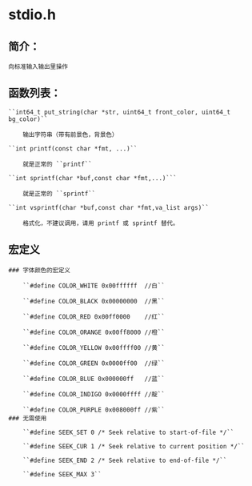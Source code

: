 # stdio.h

## 简介：

    向标准输入输出里操作
## 函数列表：

    ``int64_t put_string(char *str, uint64_t front_color, uint64_t bg_color)``

        输出字符串（带有前景色，背景色）
    
    ``int printf(const char *fmt, ...)``
        
        就是正常的 ``printf`` 
    
    ``int sprintf(char *buf,const char *fmt,...)```

        就是正常的 ``sprintf``
    
    ``int vsprintf(char *buf,const char *fmt,va_list args)``

        格式化，不建议调用，请用 printf 或 sprintf 替代。
## 宏定义

    ### 字体颜色的宏定义

        ``#define COLOR_WHITE 0x00ffffff  //白``

        ``#define COLOR_BLACK 0x00000000  //黑``

        ``#define COLOR_RED 0x00ff0000    //红``

        ``#define COLOR_ORANGE 0x00ff8000 //橙``

        ``#define COLOR_YELLOW 0x00ffff00 //黄``

        ``#define COLOR_GREEN 0x0000ff00  //绿``

        ``#define COLOR_BLUE 0x000000ff   //蓝``

        ``#define COLOR_INDIGO 0x0000ffff //靛``

        ``#define COLOR_PURPLE 0x008000ff //紫``
    ### 无需使用
        
        ``#define SEEK_SET 0 /* Seek relative to start-of-file */``
        
        ``#define SEEK_CUR 1 /* Seek relative to current position */``
        
        ``#define SEEK_END 2 /* Seek relative to end-of-file */``

        ``#define SEEK_MAX 3``